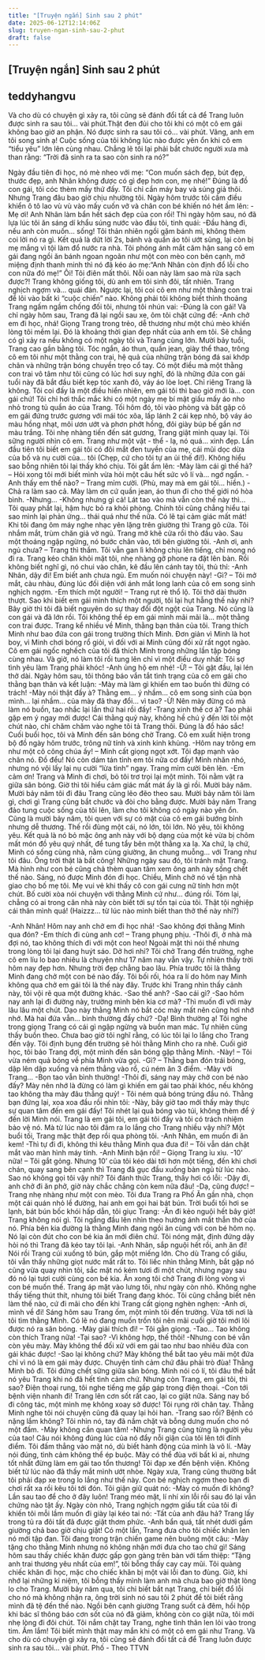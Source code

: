 ```yaml
---
title: "[Truyện ngắn] Sinh sau 2 phút"
date: 2025-06-12T12:14:06Z
slug: truyen-ngan-sinh-sau-2-phut
draft: false
---
```


## [Truyện ngắn] Sinh sau 2 phút

## teddyhangvu

Và cho dù có chuyện gì xảy ra, tôi cũng sẽ đánh đổi tất cả để Trang luôn được sinh ra sau tôi… vài phút.Thật đen đủi cho tôi khi có một cô em gái không bao giờ an phận. Nó được sinh ra sau tôi có… vài phút. Vâng, anh em tôi song sinh ạ! Cuộc sống của tôi không lúc nào được yên ổn khi cô em “tiểu yêu” lớn lên cùng nhau. Chẳng lẽ tôi lại phải bắt chước người xưa mà than rằng: “Trời đã sinh ra ta sao còn sinh ra nó?”

Ngày đầu tiên đi học, nó mè nheo với mẹ: “Con muốn sách đẹp, bút đẹp, thước đẹp, anh Nhân không được có gì đẹp hơn con, mẹ nhé!” Đúng là đồ con gái, tôi cóc thèm mấy thứ đấy. Tôi chỉ cần máy bay và súng giả thôi. Nhưng Trang đâu bao giờ chịu nhường tôi. Ngày hôm trước tôi cầm điều khiển ô tô lao vù vù vào mấy cuốn vở và chân con bé khiến nó hét ầm lên:
-Mẹ ơi! Anh Nhân làm bẩn hết sách đẹp của con rồi!
Thì ngày hôm sau, nó đã lựa lúc tôi ăn sáng dí khẩu súng nước vào đầu tôi, tinh quái:
-Đầu hàng đi, nếu anh còn muốn… sống!
Tôi thản nhiên ngồi gặm bánh mì, không thèm coi lời nó ra gì. Kết quả là dứt lời 2s, bánh và quần áo tôi ướt sũng, lại còn bị mẹ mắng vì tội làm đổ nước ra nhà. Tôi phóng ánh mắt căm hận sang cô em gái đang ngồi ăn bánh ngoan ngoãn như một con mèo con bên cạnh, mở miệng định thanh minh thì nó đã kéo áo mẹ:“Anh Nhân còn định đổ lỗi cho con nữa đó mẹ!” Ôi! Tôi điên mất thôi. Nỗi oan này làm sao mà rửa sạch được?!
Trang không giống tôi, dù anh em tôi sinh đôi, tất nhiên. Trang nghịch ngợm và… quái đản. Ngược lại, tôi coi cô em như một thằng con trai để lôi vào bất kì “cuộc chiến” nào. Không phải tôi không biết thỉnh thoảng Trang ngấm ngầm chống đối tôi, nhưng tôi nhún vai:
-Đúng là con gái!
Và chỉ ngày hôm sau, Trang đã lại ngồi sau xe, ôm tôi chặt cứng để:
-Anh chở em đi học, nhá!
Giọng Trang trong trẻo, dễ thương như một chú mèo khiến lòng tôi mềm lại. Đó là khoảng thời gian đẹp nhất của anh em tôi. Sẽ chẳng có gì xảy ra nếu không có một ngày tôi và Trang cùng lớn.
Mười bảy tuổi, Trang cao gần bằng tôi. Tóc ngắn, áo thun, quần jean, giày thể thao, trông cô em tôi như một thằng con trai, hệ quả của những trận bóng đá sai khớp chân và những trận bóng chuyền trẹo cổ tay. Có một điều mà một thằng con trai vô tâm như tôi cũng có lúc hơi suy nghĩ, đó là những đứa con gái tuổi này đã bắt đầu biết kẹp tóc xanh đỏ, váy áo lòe loẹt. Chỉ riêng Trang là không. Tôi coi đấy là một điều hiển nhiên, em gái tôi thì bao giờ mới là… con gái chứ! Tôi chỉ hơi thắc mắc khi có một ngày mẹ bí mật giấu mấy áo nho nhỏ trong tủ quần áo của Trang.
Tối hôm đó, tôi vào phòng và bắt gặp cô em gái đứng trước gương với mái tóc xõa, lấp lánh 2 cái kẹp nhỏ, bộ váy áo màu hồng nhạt, môi ươn ướt và phơn phớt hồng, đôi giày búp bế gắn nơ màu trắng. Tôi nhẹ nhàng tiến đến sát gương, Trang giật mình quay lại. Tôi sững người nhìn cô em. Trang như một vật - thể - lạ, nó quá… xinh đẹp. Lần đầu tiên tôi biết em gái tôi có đôi mắt đen tuyền của mẹ, cái mũi dọc dừa của bố và nụ cười của… tôi (Chẹp, cứ cho tôi tự an ủi thế đi!). Không hiểu sao bỗng nhiên tôi lại thấy khó chịu. Tôi gắt ầm lên:
-Mày làm cái gì thế hả? – Hỏi xong tôi mới biết mình vừa hỏi một câu hết sức vô lí và… ngớ ngẩn.
-Anh thấy em thế nào? – Trang mỉm cười. (Phù, may mà em gái tôi… hiền.)
-Chả ra làm sao cả. Mày làm ơn cứ quần jean, áo thun đi cho thế giới nó hòa bình.
-Nhưng…
-Không nhưng gì cả! Lát tao vào mà vẫn còn thế này thì…
Tôi quay phắt lại, hậm hực bỏ ra khỏi phòng. Chính tôi cũng chẳng hiểu tại sao mình lại phản ứng… thái quá như thế nữa. Có lẽ tại cảm giác mất mát!
Khi tôi đang ôm máy nghe nhạc yên lặng trên giường thì Trang gõ cửa. Tôi nhắm mắt, trùm chăn giả vờ ngủ. Trang mở khẽ cửa rồi thò đầu vào. Sau một thoáng ngập ngừng, nó bước chân vào, tới bên giường tôi.
-Anh ơi, anh ngủ chưa? – Trang thì thầm.
Tôi vẫn gan lì không chịu lên tiếng, chỉ mong nó đi ra. Trang kéo chăn khỏi mặt tôi, nhẹ nhàng gỡ phone ra đặt lên bàn. Rồi không biết nghĩ gì, nó chui vào chăn, kê đầu lên cánh tay tôi, thủ thỉ:
-Anh Nhân, dậy đi! Em biết anh chưa ngủ. Em muốn nói chuyện này!
-Gì? – Tôi mở mắt, càu nhàu, đúng lúc đối diện với ánh mắt long lanh của cô em song sinh nghịch ngợm.
-Em thích một người! – Trang rụt rè thổ lộ.
Tôi thở dài thườn thượt. Sao khi biết em gái mình thích một người, tôi lại hụt hẫng thế này nhỉ? Bây giờ thì tôi đã biết nguyên do sự thay đổi đột ngột của Trang. Nó cũng là con gái và đã lớn rồi. Tôi không thể ép em gái mình mãi mãi là… một thằng con trai được. Trang kể nhiều về Minh, thằng bạn thân của tôi. Trang thích Minh như bao đứa con gái trong trường thích Minh. Đơn giản vì Minh là hot boy, vì Minh chơi bóng rổ giỏi, vì đối với ai Minh cũng đối xử rất ngọt ngào. Cô em gái ngốc nghếch của tôi đã thích Minh trong những lần tập bóng cùng nhau. Và giờ, nó làm tôi rối tung lên chỉ vì một điều duy nhất: Tôi sợ tình yêu làm Trang phải khóc!
-Anh ủng hộ em nhé!
-Ừ! – Tôi gật đầu, lại lén thở dài.
Ngày hôm sau, tôi thông báo vắn tắt tình trạng của cô em gái cho thằng bạn thân và kết luận:
-Mày mà làm gì khiến em tao buồn thì đừng có trách!
-Mày nói thật đấy à? Thằng em… ý nhầm… cô em song sinh của bọn mình… lại nhầm… của mày đã thay đổi… vì tao?
-Ừ! Nên mày đừng có mà làm nó buồn, tao nhắc lại lần thứ hai rồi đấy!
-Trang xinh thế cơ à? Tao phải gặp em ý ngay mới được!
Cái thằng quỷ này, không hề chú ý đến lời tôi một chút nào, chỉ chăm chăm vào nghe tôi tả Trang thôi. Đúng là đồ háo sắc! Cuối buổi học, tôi và Minh đến sân bóng chờ Trang. Cô em xuất hiện trong bộ đồ ngày hôm trước, trông nữ tính và xinh kinh khủng.
-Hôm nay trông em như một cô công chúa ấy! – Minh cất giọng ngọt xớt.
Tôi đạp mạnh vào chân nó. Đồ đểu! Nó còn dám tán tỉnh em tôi nữa cơ đấy! Minh nhăn nhó, nhưng nó vội lấy lại nụ cười “lừa tình” ngay. Trang mỉm cười bẽn lẽn.
-Em cảm ơn!
Trang và Minh đi chơi, bỏ tôi trơ trọi lại một mình. Tôi nằm vật ra giữa sân bóng. Giờ thì tôi hiểu cảm giác mất mát ấy là gì rồi. Mười bảy năm. Mười bảy năm tôi đi đâu Trang cũng lẽo đẽo theo sau. Mười bảy năm tôi làm gì, chơi gì Trang cũng bắt chước và đòi cho bằng được. Mười bảy năm Trang đảo tung cuộc sống của tôi lên, làm cho tôi không có ngày nào yên ổn. Cũng là mười bảy năm, tôi quen với sự có mặt của cô em gái bướng bỉnh nhưng dễ thương. Thế rồi đùng một cái, nó lớn, tôi lớn. Nó yêu, tôi không yêu. Kết quả là nó bỏ mặc ông anh này với bộ dạng của một kẻ vừa bị chôm mất món đồ yêu quý nhất, để tung tẩy bên một thằng xa lạ. Xa chứ, lạ chứ, Minh có sống cùng nhà, nằm cùng giường, ăn chung muỗng… với Trang như tôi đâu. Ông trời thật là bất công!
Những ngày sau đó, tôi tránh mặt Trang. Mà hình như con bé cũng chả thèm quan tâm xem ông anh này sống chết thế nào. Sáng, nó được Minh đón đi học. Chiều, Minh chở nó về tận nhà giao cho bố mẹ tôi. Mẹ vui vẻ khi thấy cô con gái cưng nữ tính hơn một chút. Bố cười xòa nói chuyện với thằng Minh cứ như… đúng rồi. Tóm lại, chẳng có ai trong căn nhà này còn biết tới sự tồn tại của tôi. Thật tội nghiệp cái thân mình quá! (Haizzz… từ lúc nào mình biết than thở thế này nhỉ?)

-Anh Nhân! Hôm nay anh chở em đi học nhá!
-Sao không đợi thằng Minh qua đón?
-Em thích đi cùng anh cơ! – Trang phụng phịu.
-Thôi đi, ở nhà mà đợi nó, tao không thích đi với một con heo!
Ngoài mặt thì nói thế nhưng trong lòng tôi lại đang huýt sáo. Dở hơi nhỉ? Tôi chở Trang đến trường, nghe cô em líu lo bao nhiêu là chuyện như 17 năm nay vẫn vậy. Tự nhiên thấy trời hôm nay đẹp hơn. Nhưng trời đẹp chẳng bao lâu. Phía trước tôi là thằng Minh đang chở một con bé nào đấy. Tôi bối rối, hóa ra lí do hôm nay Minh không qua chở em gái tôi là thế này đây. Trước khi Trang nhìn thấy cảnh này, tôi vội rẽ qua một đường khác.
-Sao thế anh?
-Sao cái gì?
-Sao hôm nay anh lại đi đường này, trường mình bên kia cơ mà?
-Thì muốn đi với mày lâu lâu một chút. Dạo này thằng Minh nó bắt cóc mày mất nên cũng hơi nhớ nhớ. Mà hai đứa vẫn… bình thường đấy chứ?
-Dạ! Bình thường ạ!
Tôi nghe trong giọng Trang có cái gì ngập ngừng và buồn man mác. Tự nhiên cũng thấy buồn theo. Chưa bao giờ tôi nghĩ rằng, có lúc tôi lại lo lắng cho Trang đến vậy. Tôi định bụng đến trường sẽ hỏi thằng Minh cho ra nhẽ. Cuối giờ học, tôi bảo Trang đợi, một mình đến sân bóng gặp thằng Minh.
-Này! – Tôi vừa ném quả bóng về phía Minh vừa gọi.
-Gì? – Thằng bạn đón trái bóng, dập lên dập xuống và ném thẳng vào rổ, cú ném ăn 3 điểm.
-Mày với Trang…
-Bọn tao vẫn bình thường!
-Thôi đi, sáng nay mày chở con bé nào đấy? Mày nên nhớ là đừng có làm gì khiến em gái tao phải khóc, nếu không tao không tha mày đâu thẳng quỷ! - Tôi ném quả bóng trúng đầu nó.
Thằng bạn đứng lại, xoa xoa đầu rồi nhìn tôi:
-Này, bây giờ tao mới thấy mày thực sự quan tâm đến em gái đấy!
Tôi nhét lại quả bóng vào túi, không thèm để ý đến lời Minh nói. Trang là em gái tôi, em gái tôi đấy và tôi có trách nhiệm bảo vệ nó. Mà từ lúc nào tôi đâm ra lo lắng cho Trang nhiều vậy nhỉ? Một buổi tối, Trang mặc thật đẹp rồi qua phòng tôi.
-Anh Nhân, em muốn đi ăn kem!
-Thì tự đi đi, không thì kêu thằng Minh qua đưa đi! – Tôi vẫn dán chặt mắt vào màn hình máy tính.
-Anh Minh bận rồi! – Giọng Trang ỉu xìu.
-10’ nữa! – Tôi gắt gỏng.
Nhưng 10’ của tôi kéo dài tới hơn một tiếng, đến khi chơi chán, quay sang bên cạnh thì Trang đã gục đầu xuống bàn ngủ từ lúc nào. Sao nó không gọi tôi vậy nhỉ? Tôi đánh thức Trang, thấy hơi có lỗi:
-Dậy đi, anh chở đi ăn phở, giờ này chắc chẳng còn kem nữa đâu!
-Dạ, cũng được! – Trang nhẹ nhàng như một con mèo.
Tôi đưa Trang ra Phố Ăn gần nhà, chọn một cái quán nhỏ lề đường, hai anh em gọi hai bát bún. Trời buổi tối hơi se lạnh, bát bún bốc khói hấp dẫn, tôi giục Trang:
-Ăn đi kẻo nguội hết bây giờ!
Trang không nói gì. Tôi ngẩng đầu lên nhìn theo hướng ánh mắt thẫn thờ của nó. Phía bên kia đường là thằng Minh đang ngồi ăn cùng với con bé hôm nọ. Nó lại còn đút cho con bé kia ăn mới điên chứ. Tôi nóng mặt, định đứng dậy hỏi nó thì Trang đã kéo tay tôi lại.
-Anh Nhân, sắp nguội hết rồi, anh ăn đi!
Nói rồi Trang cúi xuống tô bún, gắp một miếng lớn. Cho dù Trang cố giấu, tôi vẫn thấy những giọt nước mắt rất to. Tôi liếc nhìn thằng Minh, bắt gặp nó cũng vừa quay nhìn tôi, sắc mặt nó kém tươi đi một chút, nhưng ngay sau đó nó lại tươi cười cùng con bé kia. Ăn xong tôi chở Trang đi lòng vòng vì con bé muốn thế. Trang áp mặt vào lưng tôi, như ngày còn nhỏ. Không nghe thấy tiếng thút thít, nhưng tôi biết Trang đang khóc. Tôi cũng chẳng biết nên làm thế nào, cứ đi mãi cho đến khi Trang cất giọng nghèn nghẹn:
-Anh ơi, mình về đi!
Sáng hôm sau Trang ốm, một mình tôi đến trường. Vừa tới nơi là tôi tìm thằng Minh. Có lẽ nó đang muốn trốn tôi nên mãi cuối giờ tôi mới lôi được nó ra sân bóng.
-Mày giải thích đi! – Tôi gằn giọng.
-Tao… Tao không còn thích Trang nữa!
-Tại sao?
-Vì không hợp, thế thôi!
-Nhưng con bé vẫn còn yêu mày. Mày không thể đối xử với em gái tao như bao nhiêu đứa con gái khác được!
-Sao lại không chứ? Mày không thể bắt tao yêu mãi một đứa chỉ vì nó là em gái mày được. Chuyện tình cảm chứ đâu phải trò đùa!
Thằng Minh bỏ đi. Tôi đứng chết sững giữa sân bóng. Minh nói có lí, tôi đâu thể bắt nó yêu Trang khi nó đã hết tình cảm chứ. Nhưng còn Trang, em gái tôi, thì sao? Điện thoại rung, tôi nghe tiếng mẹ gấp gáp trong điện thoại.
-Con tới bệnh viện nhanh đi! Trang lên cơn sốt rất cao, lại co giật nữa. Sáng nay bố đi công tác, một mình mẹ không xoay sở được!
Tôi rụng rời chân tay. Thằng Minh nghe tôi nói chuyện cũng đã quay lại hỏi han.
-Trang sao rồi? Bệnh có nặng lắm không?
Tôi nhìn nó, tay đã nắm chặt và bỗng dưng muốn cho nó một đấm.
-Mày không cần quan tâm!
-Nhưng Trang cũng từng là người yêu của tao!
Câu nói không đúng lúc của nó đẩy nỗi giận của tôi lên tới đỉnh điểm. Tôi đấm thẳng vào mặt nó, dù biết hành động của mình là vô lí.
-Mày nói đúng, tình cảm không thể ép buộc. Mày có thể đùa với bất kì ai, nhưng tốt nhất đừng làm em gái tao tổn thương!
Tôi đạp xe đến bệnh viện. Không biết từ lúc nào đã thấy mắt mình ướt nhòe. Ngày xưa, Trang cũng thường bắt tôi phải đạp xe trong lo lắng như thế này. Con bé nghịch ngợm theo bạn đi chơi rất xa rồi kêu tôi tới đón. Tôi giận giữ quát nó:
-Mày có muốn đi không? Lần sau tao để cho ở đây luôn!
Trang méo mặt, lí nhí xin lỗi rồi sau đó lại vẫn chứng nào tật ấy. Ngày còn nhỏ, Trang nghịch ngợm giấu tất của tôi đi khiến tôi mỗi lầm muốn đi giày lại kéo tai nó:
-Tất của anh đâu hả?
Trang lấy trong tủ ra đôi tất đã được giặt thơm phức.
-Anh bẩn quá, tất nhét dưới gầm giường chả bao giờ chịu giặt!
Có một lần, Trang đưa cho tôi chiếc khăn len nó mới tập đan. Tôi đang trong trận chiến game nên buông một câu:
-Mày tặng cho thằng Minh nhưng nó không nhận mới đưa cho tao chứ gì!
Sáng hôm sau thấy chiếc khăn được gấp gọn gàng trên bàn với tấm thiệp: “Tặng anh trai thương yêu nhất của em!”, tôi bỗng thấy cay cay mũi. Tôi quàng chiếc khăn đi học, mặc cho chiếc khăn bị một vài lỗi đan to đùng.
Giờ, khi nhớ lại những kỉ niệm, tôi bỗng thấy mình làm anh mà chưa bao giờ thật lòng lo cho Trang. Mười bảy năm qua, tôi chỉ biết bắt nạt Trang, chỉ biết đổ lỗi cho nó mà không nhận ra, ông trời sinh nó sau tôi 2 phút để tôi biết rằng mình đã tệ đến thế nào.
Ngồi bên cạnh giường Trang suốt cả đêm, hồi hộp khi bác sĩ thông báo cơn sốt của nó đã giảm, không còn co giật nữa, tôi mới nhẹ lòng đi đôi chút. Tôi nắm chặt tay Trang, nghe tình thân len lỏi vào trong tim. Ấm lắm! Tôi biết mình thật may mắn khi có một cô em gái như Trang. Và cho dù có chuyện gì xảy ra, tôi cũng sẽ đánh đổi tất cả để Trang luôn được sinh ra sau tôi… vài phút.
Phố - Theo TTVN